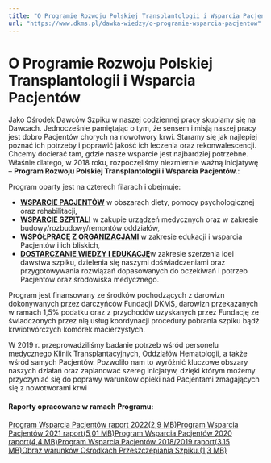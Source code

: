 ```yaml
---
title: "O Programie Rozwoju Polskiej Transplantologii i Wsparcia Pacjentów"
url: "https://www.dkms.pl/dawka-wiedzy/o-programie-wsparcia-pacjentow"
---
```


# O Programie Rozwoju Polskiej Transplantologii i Wsparcia Pacjentów

Jako Ośrodek Dawców Szpiku w naszej codziennej pracy skupiamy się na Dawcach. Jednocześnie pamiętając o tym, że sensem i misją naszej pracy jest dobro Pacjentów chorych na nowotwory krwi. Staramy się jak najlepiej poznać ich potrzeby i poprawić jakość ich leczenia oraz rekonwalescencji. Chcemy docierać tam, gdzie nasze wsparcie jest najbardziej potrzebne. Właśnie dlatego, w 2018 roku, rozpoczęliśmy niezmiernie ważną inicjatywę – **Program Rozwoju Polskiej Transplantologii i Wsparcia Pacjentów.**:


Program oparty jest na czterech filarach i obejmuje:


* [**WSPARCIE PACJENTÓW**](https://www.dkms.pl/pacjent) w obszarach diety, pomocy psychologicznej oraz rehabilitacji,
* [**WSPARCIE SZPITALI**](https://www.dkms.pl/dzialaj/pomoz-inaczej/dar-fundacji-dkms) w zakupie urządzeń medycznych oraz w zakresie budowy/rozbudowy/remontów oddziałów,
* [**WSPÓŁPRACĘ Z ORGANIZACJAMI**](https://www.dkms.pl/dawka-wiedzy/o-programie-wsparcia-pacjentow/wspolpraca-organizacjami) w zakresie edukacji i wsparcia Pacjentów i ich bliskich,
* [**DOSTARCZANIE WIEDZY I EDUKACJĘ**](https://www.dkms.pl/dawka-wiedzy/nauka-i-badania)w zakresie szerzenia idei dawstwa szpiku, dzielenia się naszymi doświadczeniami oraz przygotowywania rozwiązań dopasowanych do oczekiwań i potrzeb Pacjentów oraz środowiska medycznego.


Program jest finansowany ze środków pochodzących z darowizn dokonywanych przez darczyńców Fundacji DKMS, darowizn przekazanych w ramach 1,5% podatku oraz z przychodów uzyskanych przez Fundację ze świadczonych przez nią usług koordynacji procedury pobrania szpiku bądź krwiotwórczych komórek macierzystych.


W 2019 r. przeprowadziliśmy badanie potrzeb wśród personelu medycznego Klinik Transplantacyjnych, Oddziałów Hematologii, a także wśród samych Pacjentów. Pozwoliło nam to wyróżnić kluczowe obszary naszych działań oraz zaplanować szereg inicjatyw, dzięki którym możemy przyczyniać się do poprawy warunków opieki nad Pacjentami zmagających się z nowotworami krwi 


#### Raporty opracowane w ramach Programu:


[Program Wsparcia Pacjentów raport 2022(2,9 MB)](https://assets-eu-01.kc-usercontent.com:443/bed48093-082e-0109-4b5f-7bdadab5eedd/722b9a0a-d674-4394-92bd-9d9708c06fdb/Program%20Wsparcia%20Pacjent%C3%B3w%202022%20raport.pdf)[Program Wsparcia Pacjentów 2021 raport(5,01 MB)](https://assets-eu-01.kc-usercontent.com:443/bed48093-082e-0109-4b5f-7bdadab5eedd/1651198d-f6d6-49a0-ac56-44bb961a7991/Program%20Wsparcia%20Pacjent%C3%B3w%202021%20raport%20z%20dzia%C5%82a%C5%84.pdf)[Program Wsparcia Pacjentów 2020 raport(4,4 MB)](https://assets-eu-01.kc-usercontent.com:443/bed48093-082e-0109-4b5f-7bdadab5eedd/2dba9ebd-ff9d-4330-a742-beb2748dfc40/Raport%20roczny%20programu%20Pacjenckiego%202020-2021.pdf)[Program Wsparcia Pacjentów 2018/2019 raport(3\.15 MB)](https://assets-eu-01.kc-usercontent.com:443/bed48093-082e-0109-4b5f-7bdadab5eedd/660e8379-88c3-42a0-9bf2-d86b28dd6d94/raport_roczny_programu_pacjenckiego_2018_-_2019.pdf)[Obraz warunków Ośrodkach Przeszczepiania Szpiku.(1,3 MB)](https://assets-eu-01.kc-usercontent.com:443/bed48093-082e-0109-4b5f-7bdadab5eedd/13dbcad6-9c69-46a7-8479-321a2854f0da/obraz_warunkow_w_klinikach_hematoonkologii_i_transplantacji_szpiku_raport_fundacji_dkms.pdf)
